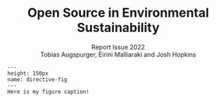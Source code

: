 <center> <h1>Open Source in Environmental Sustainability </h1> </center>
<center> Report Issue 2022 </center>

<center> Tobias Augspurger, Eirini Malliaraki and Josh Hopkins </center> 

```{figure} ./images/Orion_aveugle_cherchant_le_soleil.jpg"
---
height: 150px
name: directive-fig
---
Here is my figure caption!




